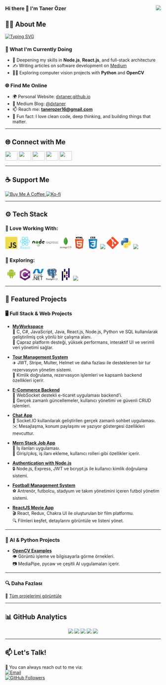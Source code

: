 ### Hi there 👋 I'm Taner Özer <img align="right" src="https://komarev.com/ghpvc/?username=dxtaner&color=164896">

## 👨‍💻 About Me

[![Typing SVG](https://readme-typing-svg.herokuapp.com?font=Raleway&weight=600&size=22&pause=1200&color=F72722&center=false&vCenter=true&width=440&lines=A+zealous+developer+from+Bursa%2C+Turkey;Love+building+with+Node.js+and+React.js)](https://git.io/typing-svg)

### 🔧 What I'm Currently Doing
- 🌱 Deepening my skills in **Node.js**, **React.js**, and full-stack architecture
- ✍️ Writing articles on software development on [Medium](https://medium.com/@dxtaner)
- 👨‍💻 Exploring computer vision projects with **Python** and **OpenCV**

### 🌐 Find Me Online

- 🌍 Personal Website: [dxtaner.github.io](https://dxtaner.github.io/)
- 📝 Medium Blog: [@dxtaner](https://medium.com/@dxtaner)
- 📫 Reach me: **tanerozer16@gmail.com**
- 🧠 Fun fact: I love clean code, deep thinking, and building things that matter.
---

## 🌐 Connect with Me

<p align="left">
  <a href="https://twitter.com/16tanerozer75" target="_blank"><img src="https://raw.githubusercontent.com/rahuldkjain/github-profile-readme-generator/master/src/images/icons/Social/twitter.svg" height="30" width="40" /></a>
  <a href="https://linkedin.com/in/tanerozer16" target="_blank"><img src="https://raw.githubusercontent.com/rahuldkjain/github-profile-readme-generator/master/src/images/icons/Social/linked-in-alt.svg" height="30" width="40" /></a>
  <a href="https://medium.com/@dxtaner" target="_blank"><img src="https://raw.githubusercontent.com/rahuldkjain/github-profile-readme-generator/master/src/images/icons/Social/medium.svg" height="30" width="40" /></a>
  <a href="https://www.hackerrank.com/tanerozer" target="_blank"><img src="https://raw.githubusercontent.com/rahuldkjain/github-profile-readme-generator/master/src/images/icons/Social/hackerrank.svg" height="30" width="40" /></a>
  <a href="https://www.leetcode.com/tanerozer16" target="_blank"><img src="https://raw.githubusercontent.com/rahuldkjain/github-profile-readme-generator/master/src/images/icons/Social/leet-code.svg" height="30" width="40" /></a>
</p>

---

## ☕ Support Me

<p>
  <a href="https://www.buymeacoffee.com/tanerozer16">
    <img src="https://cdn.buymeacoffee.com/buttons/v2/default-yellow.png" height="45" width="170" alt="Buy Me A Coffee" />
  </a>
  <a href="https://ko-fi.com/tanerozer16">
    <img src="https://cdn.ko-fi.com/cdn/kofi3.png?v=3" height="45" width="170" alt="Ko-fi" />
  </a>
</p>

---

## ⚙️ Tech Stack

### 🚀 Love Working With:
<p>
  <img src="https://raw.githubusercontent.com/devicons/devicon/master/icons/javascript/javascript-original.svg" width="40" />
  <img src="https://raw.githubusercontent.com/devicons/devicon/master/icons/react/react-original-wordmark.svg" width="40" />
  <img src="https://raw.githubusercontent.com/devicons/devicon/master/icons/nodejs/nodejs-original-wordmark.svg" width="40" />
  <img src="https://raw.githubusercontent.com/devicons/devicon/master/icons/express/express-original-wordmark.svg" width="40" />
  <img src="https://raw.githubusercontent.com/devicons/devicon/master/icons/mongodb/mongodb-original-wordmark.svg" width="40" />
  <img src="https://raw.githubusercontent.com/devicons/devicon/master/icons/html5/html5-original-wordmark.svg" width="40" />
  <img src="https://raw.githubusercontent.com/devicons/devicon/master/icons/css3/css3-original-wordmark.svg" width="40" />
  <img src="https://www.vectorlogo.zone/logos/getpostman/getpostman-icon.svg" width="40" />
  <img src="https://raw.githubusercontent.com/devicons/devicon/master/icons/git/git-original.svg" width="40" />
  <img src="https://raw.githubusercontent.com/devicons/devicon/master/icons/python/python-original.svg" width="40" />
  <img src="https://www.vectorlogo.zone/logos/opencv/opencv-icon.svg" width="40" />
</p>

### 🌱 Exploring:
<p>
  <img src="https://raw.githubusercontent.com/devicons/devicon/master/icons/android/android-original-wordmark.svg" width="40" />
  <img src="https://raw.githubusercontent.com/devicons/devicon/master/icons/csharp/csharp-original.svg" width="40" />
  <img src="https://raw.githubusercontent.com/devicons/devicon/master/icons/dot-net/dot-net-original-wordmark.svg" width="40" />
  <img src="https://raw.githubusercontent.com/devicons/devicon/master/icons/postgresql/postgresql-original-wordmark.svg" width="40" />
  <img src="https://raw.githubusercontent.com/devicons/devicon/master/icons/pandas/pandas-original.svg" width="40" />
  <img src="https://www.vectorlogo.zone/logos/sqlite/sqlite-icon.svg" width="40" />
</p>

---

## 📌 Featured Projects

### 🖥️ Full Stack & Web Projects

- [**MyWorkspace**](https://github.com/dxtaner/MyWorkspace)  
  💼 C, C#, JavaScript, Java, React.js, Node.js, Python ve SQL kullanılarak geliştirilmiş çok yönlü bir çalışma alanı.  
  🚀 Çapraz platform desteği, yüksek performans, interaktif UI ve verimli veri yönetimi sağlar.

- [**Tour Management System**](https://github.com/dxtaner/trip-management-app-nodejs)  
  ✈️ JWT, Stripe, Multer, Helmet ve daha fazlası ile desteklenen bir tur rezervasyon yönetim sistemi.  
  🔐 Kimlik doğrulama, rezervasyon işlemleri ve kapsamlı backend özellikleri içerir.

- [**E-Commerce Backend**](https://github.com/dxtaner/e-commerce-backend-nodejs)  
  🛒 WebSocket destekli e-ticaret uygulaması backend’i.  
  🔄 Gerçek zamanlı güncellemeler, kullanıcı yönetimi ve güvenli CRUD işlemleri.

- [**Chat App**](https://github.com/dxtaner/chatApp-nodejs)  
  💬 Socket.IO kullanılarak geliştirilen gerçek zamanlı sohbet uygulaması.  
  ✉️ Mesajlaşma, konum paylaşımı ve yazıyor göstergesi özellikleri mevcuttur.

- [**Mern Stack Job App**](https://github.com/dxtaner/mern-stack-job-app)  
  💼 İş ilanları uygulaması.  
  🔐 Giriş/çıkış, iş ilanı ekleme, kullanıcı rolleri gibi özellikler içerir.

- [**Authentication with Node.js**](https://github.com/dxtaner/AuthenticationNodeJs)  
  🔒 Node.js, Express, JWT ve bcrypt.js ile kullanıcı kimlik doğrulama sistemi.

- [**Football Management System**](https://github.com/dxtaner/footballapp)  
  ⚽ Antrenör, futbolcu, stadyum ve takım yönetimini içeren futbol yönetim sistemi.

- [**ReactJS Movie App**](https://films-app-react.vercel.app/)  
  🎬 React, Redux, Chakra UI ile oluşturulan bir film platformu.  
  🔍 Filmleri keşfet, detaylarını görüntüle ve listeni yönet.

---

### 🎯 AI & Python Projects

- [**OpenCV Examples**](https://github.com/dxtaner/OpenCv-Examples)  
  👁️ Görüntü işleme ve bilgisayarla görme örnekleri.  
  📷 MediaPipe, pycaw ve çeşitli AI uygulamaları içerir.

---

### 🔍 Daha Fazlası

📁 [Tüm projelerimi görüntüle](https://github.com/dxtaner?tab=repositories)

---
## 📊 GitHub Analytics

<p align="center">
  <img src="https://github-readme-stats.vercel.app/api?username=dxtaner&show_icons=true&theme=radical" width="420" />
  <img src="https://github-readme-stats.vercel.app/api/top-langs/?username=dxtaner&layout=compact&theme=radical" width="320" />
  <img src="http://github-profile-summary-cards.vercel.app/api/cards/most-commit-language?username=dxtaner&theme=2077" height="170em" />
  <img src="http://github-profile-summary-cards.vercel.app/api/cards/repos-per-language?username=dxtaner&theme=2077" height="170em" />
  <img src="http://github-profile-summary-cards.vercel.app/api/cards/stats?username=dxtaner&theme=2077" height="170em" />
</p>

---

## 📫 Let's Talk!

💬 You can always reach out to me via:  
[![Email](https://img.shields.io/badge/Gmail-D14836?style=for-the-badge&logo=gmail&logoColor=white)](mailto:tanerozer16@gmail.com)  
[![GitHub Followers](https://img.shields.io/github/followers/dxtaner?label=Follow&style=social)](https://github.com/dxtaner)
